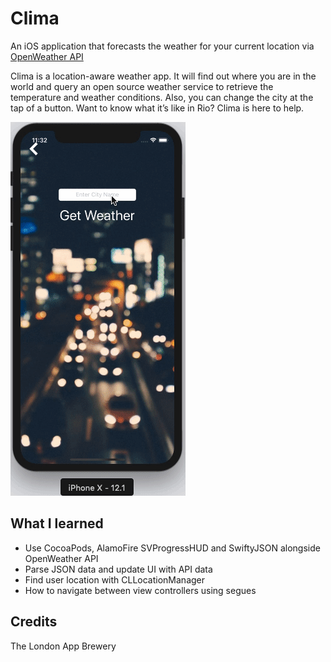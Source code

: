 # Clima
An iOS application that forecasts the weather for your current location via [OpenWeather API](https://openweathermap.org/api)

Clima is a location-aware weather app. It will find out where you are in the world and query an open source weather service to retrieve the temperature and weather conditions. Also, you can change the city at the tap of a button. Want to know what it’s like in Rio? Clima is here to help.



![Example of Clima App](Documentation/screenCap.gif)



## What I learned
* Use CocoaPods, AlamoFire SVProgressHUD and SwiftyJSON alongside OpenWeather API
* Parse JSON data and update UI with API data
* Find user location with CLLocationManager
* How to navigate between view controllers using segues





## Credits
 The London App Brewery



